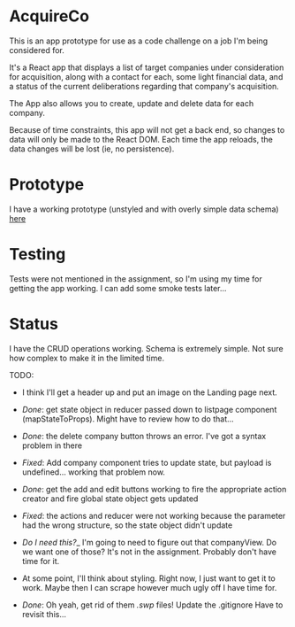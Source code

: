 # AcquireCo

This is an app prototype for use as a code challenge on a job I'm being considered for.

It's a React app that displays a list of target companies under consideration for acquisition, along with a contact for each, some
light financial data, and a status of the current deliberations regarding that company's acquisition.

The App also allows you to create, update and delete data for each company.

Because of time constraints, this app will not get a back end, so changes to data will only be made to the React DOM.  Each time
the app reloads, the data changes will be lost (ie, no persistence).

# Prototype

I have a working prototype (unstyled and with overly simple data schema) [here](https://acquireco.netlify.com)

# Testing

Tests were not mentioned in the assignment, so I'm using my time for getting the app working.  I can add some smoke tests later...

# Status

I have the CRUD operations working.  Schema is extremely simple.  Not sure how complex to make it in the limited time.

TODO:

* I think I'll get a header up  and put an image on the Landing page next.

* _Done_: get state object in reducer passed down to listpage component (mapStateToProps).  Might have to review how to do that...

* _Done_: the delete company button throws an error.  I've got a syntax problem in there

* _Fixed_: Add company component tries to update state, but payload is undefined... working that problem now.

* _Done_: get the add and edit buttons working to fire the appropriate action creator and fire global state object gets updated

* _Fixed_: the actions and reducer were not working because the parameter had the wrong structure, so the state object didn't update

* _Do I need this?__ I'm going to need to figure out that companyView.  Do we want one of those?  It's not in the assignment.  Probably don't have time for it.

* At some point, I'll think about styling.  Right now, I just want to get it to work.  Maybe then I can scrape however much ugly off I have time for.

* _Done_: Oh yeah, get rid of them *.swp* files!  Update the .gitignore  Have to revisit this...
